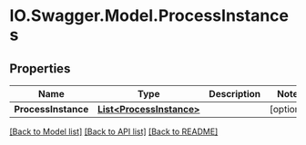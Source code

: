 # IO.Swagger.Model.ProcessInstances
## Properties

Name | Type | Description | Notes
------------ | ------------- | ------------- | -------------
**ProcessInstance** | [**List&lt;ProcessInstance&gt;**](ProcessInstance.md) |  | [optional] 

[[Back to Model list]](../README.md#documentation-for-models) [[Back to API list]](../README.md#documentation-for-api-endpoints) [[Back to README]](../README.md)

